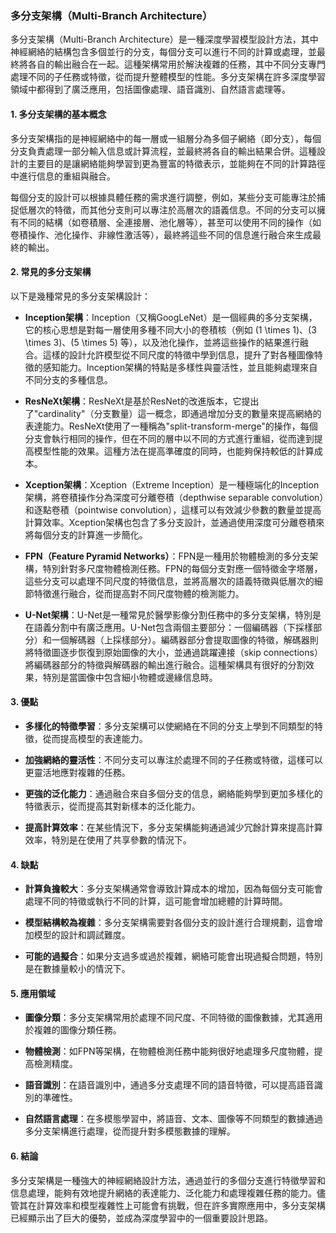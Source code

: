 ### 多分支架構（Multi-Branch Architecture）

多分支架構（Multi-Branch Architecture）是一種深度學習模型設計方法，其中神經網絡的結構包含多個並行的分支，每個分支可以進行不同的計算或處理，並最終將各自的輸出融合在一起。這種架構常用於解決複雜的任務，其中不同分支專門處理不同的子任務或特徵，從而提升整體模型的性能。多分支架構在許多深度學習領域中都得到了廣泛應用，包括圖像處理、語音識別、自然語言處理等。

#### 1. 多分支架構的基本概念

多分支架構指的是神經網絡中的每一層或一組層分為多個子網絡（即分支），每個分支負責處理一部分輸入信息或計算流程，並最終將各自的輸出結果合併。這種設計的主要目的是讓網絡能夠學習到更為豐富的特徵表示，並能夠在不同的計算路徑中進行信息的重組與融合。

每個分支的設計可以根據具體任務的需求進行調整，例如，某些分支可能專注於捕捉低層次的特徵，而其他分支則可以專注於高層次的語義信息。不同的分支可以擁有不同的結構（如卷積層、全連接層、池化層等），甚至可以使用不同的操作（如卷積操作、池化操作、非線性激活等），最終將這些不同的信息進行融合來生成最終的輸出。

#### 2. 常見的多分支架構

以下是幾種常見的多分支架構設計：

- **Inception架構**：Inception（又稱GoogLeNet）是一個經典的多分支架構，它的核心思想是對每一層使用多種不同大小的卷積核（例如 \(1 \times 1\)、\(3 \times 3\)、\(5 \times 5\) 等），以及池化操作，並將這些操作的結果進行融合。這樣的設計允許模型從不同尺度的特徵中學到信息，提升了對各種圖像特徵的感知能力。Inception架構的特點是多樣性與靈活性，並且能夠處理來自不同分支的多種信息。

- **ResNeXt架構**：ResNeXt是基於ResNet的改進版本，它提出了"cardinality"（分支數量）這一概念，即通過增加分支的數量來提高網絡的表達能力。ResNeXt使用了一種稱為"split-transform-merge"的操作，每個分支會執行相同的操作，但在不同的層中以不同的方式進行重組，從而達到提高模型性能的效果。這種方法在提高準確度的同時，也能夠保持較低的計算成本。

- **Xception架構**：Xception（Extreme Inception）是一種極端化的Inception架構，將卷積操作分為深度可分離卷積（depthwise separable convolution）和逐點卷積（pointwise convolution），這樣可以有效減少參數的數量並提高計算效率。Xception架構也包含了多分支設計，並通過使用深度可分離卷積來將每個分支的計算進一步簡化。

- **FPN（Feature Pyramid Networks）**：FPN是一種用於物體檢測的多分支架構，特別針對多尺度物體檢測任務。FPN的每個分支對應一個特徵金字塔層，這些分支可以處理不同尺度的特徵信息，並將高層次的語義特徵與低層次的細節特徵進行融合，從而提高對不同尺度物體的檢測能力。

- **U-Net架構**：U-Net是一種常見於醫學影像分割任務中的多分支架構，特別是在語義分割中有廣泛應用。U-Net包含兩個主要部分：一個編碼器（下採樣部分）和一個解碼器（上採樣部分）。編碼器部分會提取圖像的特徵，解碼器則將特徵圖逐步恢復到原始圖像的大小，並通過跳躍連接（skip connections）將編碼器部分的特徵與解碼器的輸出進行融合。這種架構具有很好的分割效果，特別是當圖像中包含細小物體或邊緣信息時。

#### 3. 優點

- **多樣化的特徵學習**：多分支架構可以使網絡在不同的分支上學到不同類型的特徵，從而提高模型的表達能力。
  
- **加強網絡的靈活性**：不同分支可以專注於處理不同的子任務或特徵，這樣可以更靈活地應對複雜的任務。

- **更強的泛化能力**：通過融合來自多個分支的信息，網絡能夠學到更加多樣化的特徵表示，從而提高其對新樣本的泛化能力。

- **提高計算效率**：在某些情況下，多分支架構能夠通過減少冗餘計算來提高計算效率，特別是在使用了共享參數的情況下。

#### 4. 缺點

- **計算負擔較大**：多分支架構通常會導致計算成本的增加，因為每個分支可能會處理不同的特徵或執行不同的計算，這可能會增加總體的計算時間。

- **模型結構較為複雜**：多分支架構需要對各個分支的設計進行合理規劃，這會增加模型的設計和調試難度。

- **可能的過擬合**：如果分支過多或過於複雜，網絡可能會出現過擬合問題，特別是在數據量較小的情況下。

#### 5. 應用領域

- **圖像分類**：多分支架構常用於處理不同尺度、不同特徵的圖像數據，尤其適用於複雜的圖像分類任務。
  
- **物體檢測**：如FPN等架構，在物體檢測任務中能夠很好地處理多尺度物體，提高檢測精度。

- **語音識別**：在語音識別中，通過多分支處理不同的語音特徵，可以提高語音識別的準確性。

- **自然語言處理**：在多模態學習中，將語音、文本、圖像等不同類型的數據通過多分支架構進行處理，從而提升對多模態數據的理解。

#### 6. 結論

多分支架構是一種強大的神經網絡設計方法，通過並行的多個分支進行特徵學習和信息處理，能夠有效地提升網絡的表達能力、泛化能力和處理複雜任務的能力。儘管其在計算效率和模型複雜性上可能會有挑戰，但在許多實際應用中，多分支架構已經顯示出了巨大的優勢，並成為深度學習中的一個重要設計思路。